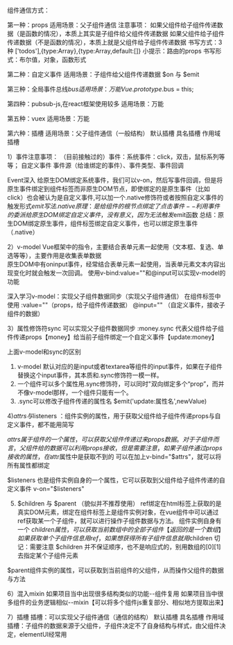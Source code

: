 组件通信方式：

第一种：props
适用场景：父子组件通信
注意事项：
如果父组件给子组件传递数据（是函数的情况），本质上其实是子组件给父组件传递数据
如果父组件给子组件传递数据（不是函数的情况），本质上就是父组件给子组件传递数据
书写方式：3种
['todos'],{type:Array},{type:Array,default:[]}
小提示：路由的props
书写形式：布尔值，对象，函数形式

第二种：自定义事件
适用场景：子组件给父组件传递数据
$on 与 $emit

第三种：全局事件总线$bus
适用场景：万能
Vue.prototype.$bus = this;

第四种：pubsub-js,在react框架使用较多
适用场景：万能

第五种：vuex
适用场景：万能

第六种：插槽 
适用场景：父子组件通信（一般结构）
默认插槽
具名插槽
作用域插槽

1）事件注意事项：
（目前接触过的）事件：系统事件：click，双击，鼠标系列等等；
                    自定义事件
事件源（给谁绑定的事件）、事件类型、事件回调

Event深入
给原生DOM绑定系统事件，我们可以v-on，然后写事件回调，但是将原生事件绑定到组件标签而非原生DOM节点，即使绑定的是原生事件（比如click）也会被认为是自定义事件,可以加一个.native修饰符或者按照自定义事件的触发形式$emit写法
.native原理：是给组件的根节点绑定了点击事件--利用事件的委派
给原生DOM绑定自定义事件，没有意义，因为无法触发$emit函数
总结：原生DOM绑定原生事件，组件标签绑定自定义事件，也可以绑定原生事件（.native） 


2）v-model
Vue框架中的指令，主要结合表单元素一起使用（文本框、复选、单选等等），主要作用是收集表单数据  
原生DOM中有oninput事件，经常结合表单元素一起使用，当表单元素文本内容出现变化时就会触发一次回调。
使用v-bind:value=""和@input可以实现v-model的功能

深入学习v-model：实现父子组件数据同步（实现父子组件通信） 
在组件标签中使用 :value=""（props，给子组件传递数据） @input="" （自定义事件，接收子组件的数据）

3）属性修饰符sync 
可以实现父子组件数据同步
:money.sync 代表父组件给子组件传递props【money】给当前子组件绑定一个自定义事件【update:money】

上面v-model和sync的区别
1. v-model 默认对应的是input或者textarea等组件的input事件，如果在子组件替换这个input事件，其本质和.sync修饰符一模一样。
2. 一个组件可以多个属性用.sync修饰符，可以同时"双向绑定多个“prop”，而并不像v-model那样，一个组件只能有一个。
3. .sync可以修改子组件传递的属性名 $emit('update:属性名',newValue)


4)$attrs与$listeners ：组件实例的属性，用于获取父组件给子组件传递props与自定义事件，都不能用简写

$attrs属于组件的一个属性，可以获取父组件传递过来props数据。
对于子组件而言，父组件给的数据可以利用props接收，但是需要注意，如果子组件通过props接收的属性，在$attr属性中是获取不到的
可以在加上v-bind="$attrs"，就可以将所有属性都绑定

$listeners 也是组件实例自身的一个属性，它可以获取到父组件给子组件传递的自定义事件
v-on="$listeners"


5) $children 与 $parent 
（貌似并不推荐使用）
ref绑定在html标签上获取的是真实DOM元素，绑定在组件标签上是组件实例对象，在vue组件中可以通过ref获取某一个子组件，就可以进行操作子组件数据与方法。
组件实例自身有一个 $children 属性，可以获取当前数组中的全部子组件【返回的是一个数组】
  如果获取单个子组件信息用ref，如果想获得所有子组件信息就用$children
切记：需要注意 $children 并不保证顺序，也不是响应式的，别用数组的[0][1]去指定某个子组件元素

$parent组件实例的属性，可以获取到当前组件的父组件，从而操作父组件的数据与方法

6）混入mixin
如果项目当中出现很多结构类似的功能--组件复用
如果项目当中很多组件的业务逻辑相似--mixin【可以将多个组件js重复部分、相似地方提取出来】

7）插槽
插槽：可以实现父子组件通信（通信的结构）
默认插槽
具名插槽
作用域插槽：子组件的数据来源于父组件，子组件决定不了自身结构与样式，由父组件决定，elementUI经常用
